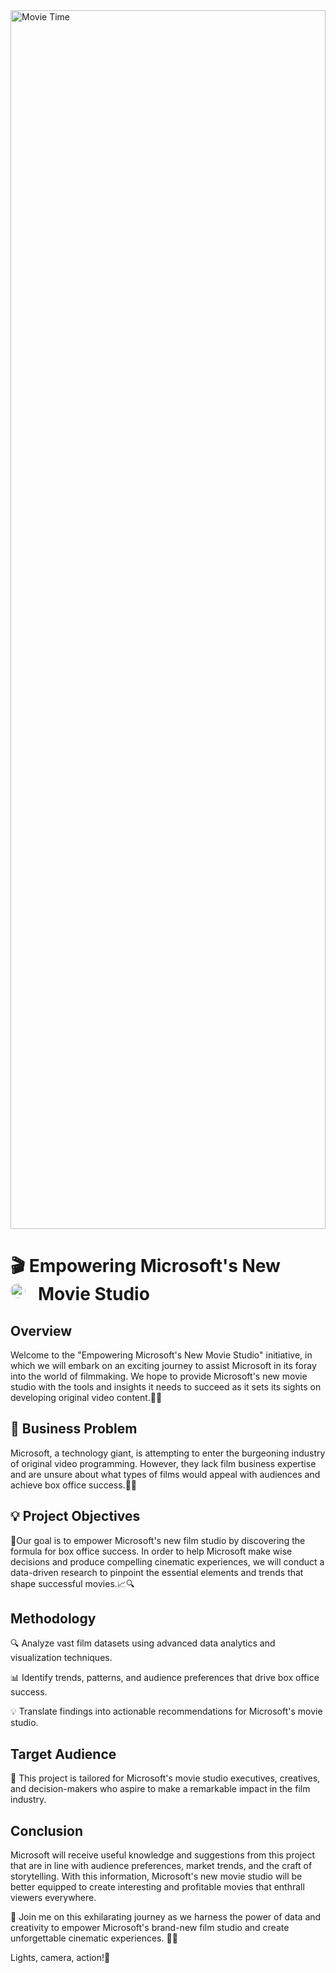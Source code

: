 <div style="width: 100%; height: 50%;">
  <img src="https://github.com/Amell88/Microsoft-Movies/assets/121213708/8c619dbd-5b51-4622-9c85-f2828393c6e0" alt="Movie Time" style="width: 100%; height: 100%;">
</div>

# 🎬 Empowering Microsoft's New Movie Studio  <img src="https://github.com/Amell88/Microsoft-Movies/assets/121213708/adf60dbf-fe5d-4276-8c12-fb18737d4962" alt="Fireworks" style="float: left; margin-right: 20px; width: 24px; height: 24px; border-radius: 50%;" />

## Overview

Welcome to the "Empowering Microsoft's New Movie Studio" initiative, in which we will embark on an exciting journey to assist Microsoft in its foray into the world of filmmaking. We hope to provide Microsoft's new movie studio with the tools and insights it needs to succeed as it sets its sights on developing original video content.🎥🎉

## 🎯 Business Problem

Microsoft, a technology giant, is attempting to enter the burgeoning industry of original video programming. However, they lack film business expertise and are unsure about what types of films would appeal with audiences and achieve box office success.🤔💼


## 💡 Project Objectives

🎯Our goal is to empower Microsoft's new film studio by discovering the formula for box office success. In order to help Microsoft make wise decisions and produce compelling cinematic experiences, we will conduct a data-driven research to pinpoint the essential elements and trends that shape successful movies.📈🔍

## Methodology

🔍 Analyze vast film datasets using advanced data analytics and visualization techniques.

📊 Identify trends, patterns, and audience preferences that drive box office success.

💡 Translate findings into actionable recommendations for Microsoft's movie studio.

## Target Audience

🎉 This project is tailored for Microsoft's movie studio executives, creatives, and decision-makers who aspire to make a remarkable impact in the film industry.

## Conclusion
Microsoft will receive useful knowledge and suggestions from this project that are in line with audience preferences, market trends, and the craft of storytelling. With this information, Microsoft's new movie studio will be better equipped to create interesting and profitable movies that enthrall viewers everywhere.


🚀 Join me on this exhilarating journey as we harness the power of data and creativity to empower Microsoft's brand-new film studio and create unforgettable cinematic experiences. 🎥🚀


Lights, camera, action!🌟


